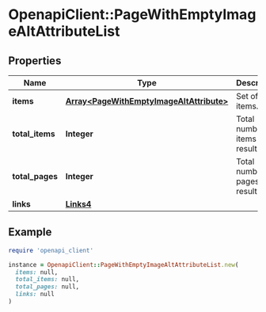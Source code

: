 # OpenapiClient::PageWithEmptyImageAltAttributeList

## Properties

| Name | Type | Description | Notes |
| ---- | ---- | ----------- | ----- |
| **items** | [**Array&lt;PageWithEmptyImageAltAttribute&gt;**](PageWithEmptyImageAltAttribute.md) | Set of items. |  |
| **total_items** | **Integer** | Total number of items in result set. |  |
| **total_pages** | **Integer** | Total number of pages in result set. |  |
| **links** | [**Links4**](Links4.md) |  | [optional] |

## Example

```ruby
require 'openapi_client'

instance = OpenapiClient::PageWithEmptyImageAltAttributeList.new(
  items: null,
  total_items: null,
  total_pages: null,
  links: null
)
```


